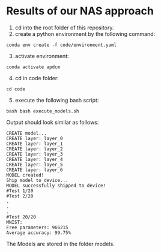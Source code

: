 # Results of our NAS approach
1. cd into the root folder of this repository.
2. create a python environment by the following command:

`conda env create -f code/environment.yaml`

3. activate environment:

`conda activate apdcm`

4. cd in code folder:

`cd code`

5. execute the following bash script:

`bash bash execute_models.sh`

Output should look similar as follows:
```
CREATE model...
CREATE layer: layer_0
CREATE layer: layer_1
CREATE layer: layer_2
CREATE layer: layer_3
CREATE layer: layer_4
CREATE layer: layer_5
CREATE layer: layer_6
MODEL created!
Ship model to device...
MODEL successfully shipped to device!
#Test 1/20
#Test 2/20
.
.
.
#Test 20/20
MNIST:
Free parameters: 966215
Average accuracy: 99.75%
```
The Models are stored in the folder models.
